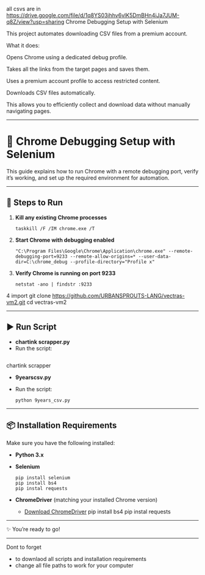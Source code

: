  all csvs are in https://drive.google.com/file/d/1q8YS03ihhv6vlK5DmBHn4iJa7JUM-q8Z/view?usp=sharing 
 Chrome Debugging Setup with Selenium

This project automates downloading CSV files from a premium account.

What it does:

Opens Chrome using a dedicated debug profile.

Takes all the links from the target pages and saves them.

Uses a premium account profile to access restricted content.

Downloads CSV files automatically.

This allows you to efficiently collect and download data without manually navigating pages.

---

# 🚀 Chrome Debugging Setup with Selenium

This guide explains how to run Chrome with a remote debugging port, verify it’s working, and set up the required environment for automation.

---

## 🔧 Steps to Run


1. **Kill any existing Chrome processes**

   ```
   taskkill /F /IM chrome.exe /T
   ```

2. **Start Chrome with debugging enabled**

   ```
   "C:\Program Files\Google\Chrome\Application\chrome.exe" --remote-debugging-port=9233 --remote-allow-origins=* --user-data-dir=C:\chrome_debug --profile-directory="Profile x"
   ```

3. **Verify Chrome is running on port 9233**

   ```
   netstat -ano | findstr :9233
   ```
4 import 
 git clone https://github.com/URBANSPROUTS-LANG/vectras-vm2.git
cd vectras-vm2


---

## ▶️ Run Script
*  **chartink scrapper.py**
* Run the script:
   ```
chartink scrapper

  
*  **9yearscsv.py**
* Run the script:

  ```
  python 9years_csv.py
  ```

---

## 📦 Installation Requirements

Make sure you have the following installed:

* **Python 3.x**
* **Selenium**

  ```
  pip install selenium
  pip install bs4
  pip instal requests
  ```
* **ChromeDriver** (matching your installed Chrome version)

  * [Download ChromeDriver](https://chromedriver.chromium.org/downloads)
pip install bs4
pip instal requests
---

✨ You’re ready to go!


---
Dont to forget
 * to downlaod all scripts and installation requirements
 * change all file paths to work for your computer




